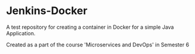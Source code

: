 # Jenkins-Docker
A test repository for creating a container in Docker for a simple Java Application. 

Created as a part of the course 'Microservices and DevOps' in Semester 6
